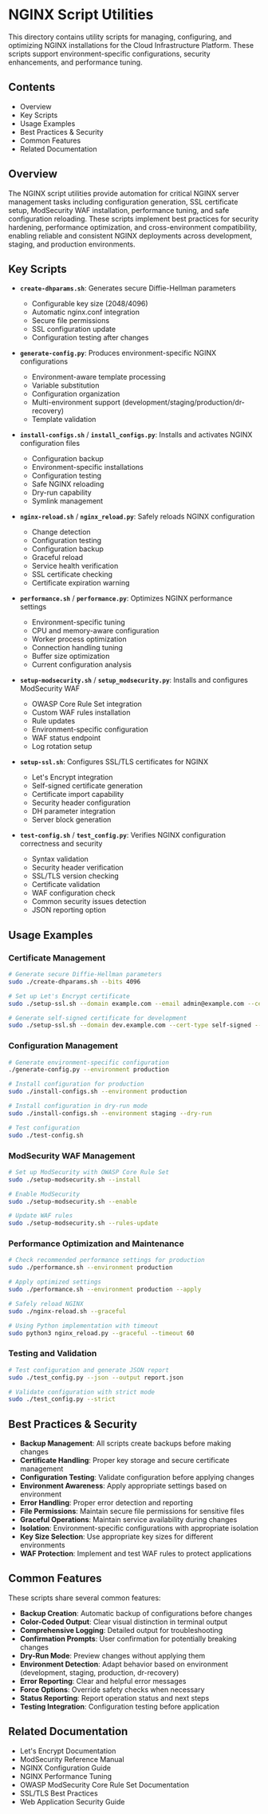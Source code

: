 # NGINX Script Utilities

This directory contains utility scripts for managing, configuring, and optimizing NGINX installations for the Cloud Infrastructure Platform. These scripts support environment-specific configurations, security enhancements, and performance tuning.

## Contents

- Overview
- Key Scripts
- Usage Examples
- Best Practices & Security
- Common Features
- Related Documentation

## Overview

The NGINX script utilities provide automation for critical NGINX server management tasks including configuration generation, SSL certificate setup, ModSecurity WAF installation, performance tuning, and safe configuration reloading. These scripts implement best practices for security hardening, performance optimization, and cross-environment compatibility, enabling reliable and consistent NGINX deployments across development, staging, and production environments.

## Key Scripts

- **`create-dhparams.sh`**: Generates secure Diffie-Hellman parameters
  - Configurable key size (2048/4096)
  - Automatic nginx.conf integration
  - Secure file permissions
  - SSL configuration update
  - Configuration testing after changes

- **`generate-config.py`**: Produces environment-specific NGINX configurations
  - Environment-aware template processing
  - Variable substitution
  - Configuration organization
  - Multi-environment support (development/staging/production/dr-recovery)
  - Template validation

- **`install-configs.sh`** / **`install_configs.py`**: Installs and activates NGINX configuration files
  - Configuration backup
  - Environment-specific installations
  - Configuration testing
  - Safe NGINX reloading
  - Dry-run capability
  - Symlink management

- **`nginx-reload.sh`** / **`nginx_reload.py`**: Safely reloads NGINX configuration
  - Change detection
  - Configuration testing
  - Configuration backup
  - Graceful reload
  - Service health verification
  - SSL certificate checking
  - Certificate expiration warning

- **`performance.sh`** / **`performance.py`**: Optimizes NGINX performance settings
  - Environment-specific tuning
  - CPU and memory-aware configuration
  - Worker process optimization
  - Connection handling tuning
  - Buffer size optimization
  - Current configuration analysis

- **`setup-modsecurity.sh`** / **`setup_modsecurity.py`**: Installs and configures ModSecurity WAF
  - OWASP Core Rule Set integration
  - Custom WAF rules installation
  - Rule updates
  - Environment-specific configuration
  - WAF status endpoint
  - Log rotation setup

- **`setup-ssl.sh`**: Configures SSL/TLS certificates for NGINX
  - Let's Encrypt integration
  - Self-signed certificate generation
  - Certificate import capability
  - Security header configuration
  - DH parameter integration
  - Server block generation

- **`test-config.sh`** / **`test_config.py`**: Verifies NGINX configuration correctness and security
  - Syntax validation
  - Security header verification
  - SSL/TLS version checking
  - Certificate validation
  - WAF configuration check
  - Common security issues detection
  - JSON reporting option

## Usage Examples

### Certificate Management

```bash
# Generate secure Diffie-Hellman parameters
sudo ./create-dhparams.sh --bits 4096

# Set up Let's Encrypt certificate
sudo ./setup-ssl.sh --domain example.com --email admin@example.com --cert-type letsencrypt

# Generate self-signed certificate for development
sudo ./setup-ssl.sh --domain dev.example.com --cert-type self-signed --environment development
```

### Configuration Management

```bash
# Generate environment-specific configuration
./generate-config.py --environment production

# Install configuration for production
sudo ./install-configs.sh --environment production

# Install configuration in dry-run mode
sudo ./install-configs.sh --environment staging --dry-run

# Test configuration
sudo ./test-config.sh
```

### ModSecurity WAF Management

```bash
# Set up ModSecurity with OWASP Core Rule Set
sudo ./setup-modsecurity.sh --install

# Enable ModSecurity
sudo ./setup-modsecurity.sh --enable

# Update WAF rules
sudo ./setup-modsecurity.sh --rules-update
```

### Performance Optimization and Maintenance

```bash
# Check recommended performance settings for production
sudo ./performance.sh --environment production

# Apply optimized settings
sudo ./performance.sh --environment production --apply

# Safely reload NGINX
sudo ./nginx-reload.sh --graceful

# Using Python implementation with timeout
sudo python3 nginx_reload.py --graceful --timeout 60
```

### Testing and Validation

```bash
# Test configuration and generate JSON report
sudo ./test_config.py --json --output report.json

# Validate configuration with strict mode
sudo ./test_config.py --strict
```

## Best Practices & Security

- **Backup Management**: All scripts create backups before making changes
- **Certificate Handling**: Proper key storage and secure certificate management
- **Configuration Testing**: Validate configuration before applying changes
- **Environment Awareness**: Apply appropriate settings based on environment
- **Error Handling**: Proper error detection and reporting
- **File Permissions**: Maintain secure file permissions for sensitive files
- **Graceful Operations**: Maintain service availability during changes
- **Isolation**: Environment-specific configurations with appropriate isolation
- **Key Size Selection**: Use appropriate key sizes for different environments
- **WAF Protection**: Implement and test WAF rules to protect applications

## Common Features

These scripts share several common features:

- **Backup Creation**: Automatic backup of configurations before changes
- **Color-Coded Output**: Clear visual distinction in terminal output
- **Comprehensive Logging**: Detailed output for troubleshooting
- **Confirmation Prompts**: User confirmation for potentially breaking changes
- **Dry-Run Mode**: Preview changes without applying them
- **Environment Detection**: Adapt behavior based on environment (development, staging, production, dr-recovery)
- **Error Reporting**: Clear and helpful error messages
- **Force Options**: Override safety checks when necessary
- **Status Reporting**: Report operation status and next steps
- **Testing Integration**: Configuration testing before application

## Related Documentation

- Let's Encrypt Documentation
- ModSecurity Reference Manual
- NGINX Configuration Guide
- NGINX Performance Tuning
- OWASP ModSecurity Core Rule Set Documentation
- SSL/TLS Best Practices
- Web Application Security Guide
